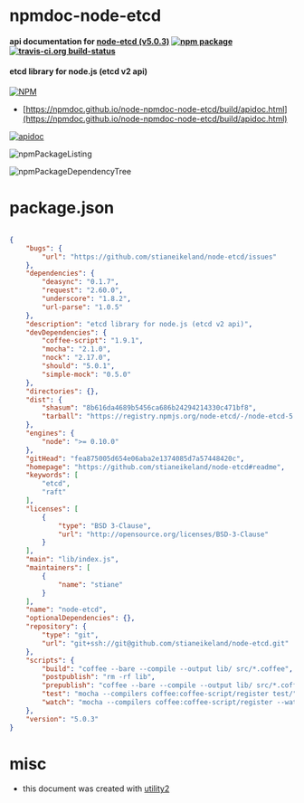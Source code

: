 # npmdoc-node-etcd

#### api documentation for  [node-etcd (v5.0.3)](https://github.com/stianeikeland/node-etcd#readme)  [![npm package](https://img.shields.io/npm/v/npmdoc-node-etcd.svg?style=flat-square)](https://www.npmjs.org/package/npmdoc-node-etcd) [![travis-ci.org build-status](https://api.travis-ci.org/npmdoc/node-npmdoc-node-etcd.svg)](https://travis-ci.org/npmdoc/node-npmdoc-node-etcd)

#### etcd library for node.js (etcd v2 api)

[![NPM](https://nodei.co/npm/node-etcd.png?downloads=true&downloadRank=true&stars=true)](https://www.npmjs.com/package/node-etcd)

- [https://npmdoc.github.io/node-npmdoc-node-etcd/build/apidoc.html](https://npmdoc.github.io/node-npmdoc-node-etcd/build/apidoc.html)

[![apidoc](https://npmdoc.github.io/node-npmdoc-node-etcd/build/screenCapture.buildCi.browser.%252Ftmp%252Fbuild%252Fapidoc.html.png)](https://npmdoc.github.io/node-npmdoc-node-etcd/build/apidoc.html)

![npmPackageListing](https://npmdoc.github.io/node-npmdoc-node-etcd/build/screenCapture.npmPackageListing.svg)

![npmPackageDependencyTree](https://npmdoc.github.io/node-npmdoc-node-etcd/build/screenCapture.npmPackageDependencyTree.svg)



# package.json

```json

{
    "bugs": {
        "url": "https://github.com/stianeikeland/node-etcd/issues"
    },
    "dependencies": {
        "deasync": "0.1.7",
        "request": "2.60.0",
        "underscore": "1.8.2",
        "url-parse": "1.0.5"
    },
    "description": "etcd library for node.js (etcd v2 api)",
    "devDependencies": {
        "coffee-script": "1.9.1",
        "mocha": "2.1.0",
        "nock": "2.17.0",
        "should": "5.0.1",
        "simple-mock": "0.5.0"
    },
    "directories": {},
    "dist": {
        "shasum": "8b616da4689b5456ca686b24294214330c471bf8",
        "tarball": "https://registry.npmjs.org/node-etcd/-/node-etcd-5.0.3.tgz"
    },
    "engines": {
        "node": ">= 0.10.0"
    },
    "gitHead": "fea875005d654e06aba2e1374085d7a57448420c",
    "homepage": "https://github.com/stianeikeland/node-etcd#readme",
    "keywords": [
        "etcd",
        "raft"
    ],
    "licenses": [
        {
            "type": "BSD 3-Clause",
            "url": "http://opensource.org/licenses/BSD-3-Clause"
        }
    ],
    "main": "lib/index.js",
    "maintainers": [
        {
            "name": "stiane"
        }
    ],
    "name": "node-etcd",
    "optionalDependencies": {},
    "repository": {
        "type": "git",
        "url": "git+ssh://git@github.com/stianeikeland/node-etcd.git"
    },
    "scripts": {
        "build": "coffee --bare --compile --output lib/ src/*.coffee",
        "postpublish": "rm -rf lib",
        "prepublish": "coffee --bare --compile --output lib/ src/*.coffee",
        "test": "mocha --compilers coffee:coffee-script/register test/",
        "watch": "mocha --compilers coffee:coffee-script/register --watch"
    },
    "version": "5.0.3"
}
```



# misc
- this document was created with [utility2](https://github.com/kaizhu256/node-utility2)

